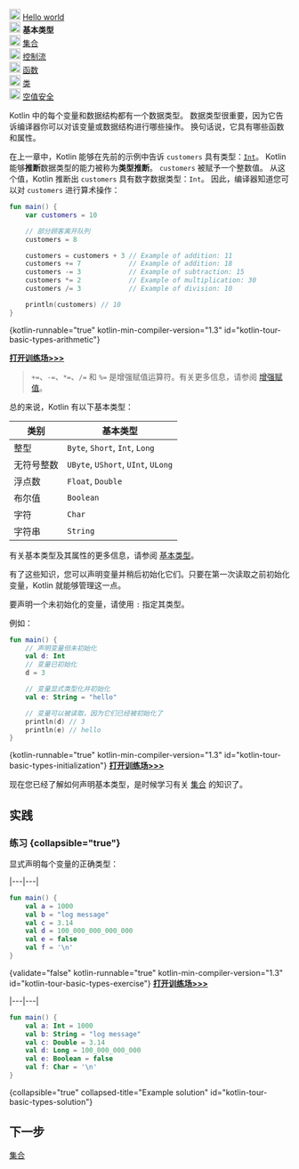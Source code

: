 [//]: # (title: 基本类型)

<p><img src="icon-1-done.svg" width="20" alt="First step" /> <a href="kotlin-tour-hello-world.md">Hello world</a><br />
    <img src="icon-2.svg" width="20" alt="Second step" /> <strong>基本类型</strong><br />
    <img src="icon-3-todo.svg" width="20" alt="Third step" /> <a href="kotlin-tour-collections.md">集合</a><br />
    <img src="icon-4-todo.svg" width="20" alt="Fourth step" /> <a href="kotlin-tour-control-flow.md">控制流</a><br />
    <img src="icon-5-todo.svg" width="20" alt="Fifth step" /> <a href="kotlin-tour-functions.md">函数</a><br />
    <img src="icon-6-todo.svg" width="20" alt="Sixth step" /> <a href="kotlin-tour-classes.md">类</a><br />
    <img src="icon-7-todo.svg" width="20" alt="Final step" /> <a href="kotlin-tour-null-safety.md">空值安全</a>
</p>

Kotlin 中的每个变量和数据结构都有一个数据类型。
数据类型很重要，因为它告诉编译器你可以对该变量或数据结构进行哪些操作。
换句话说，它具有哪些函数和属性。

在上一章中，Kotlin 能够在先前的示例中告诉 `customers` 具有类型：[`Int`](https://kotlinlang.org/api/latest/jvm/stdlib/kotlin/-int/)。
Kotlin 能够**推断**数据类型的能力被称为**类型推断**。
`customers` 被赋予一个整数值。
从这个值，Kotlin 推断出 `customers` 具有数字数据类型：`Int`。
因此，编译器知道您可以对 `customers` 进行算术操作：

```kotlin
fun main() {
    var customers = 10

    // 部分顾客离开队列
    customers = 8

    customers = customers + 3 // Example of addition: 11
    customers += 7            // Example of addition: 18
    customers -= 3            // Example of subtraction: 15
    customers *= 2            // Example of multiplication: 30
    customers /= 3            // Example of division: 10

    println(customers) // 10
}
```
{kotlin-runnable="true" kotlin-min-compiler-version="1.3" id="kotlin-tour-basic-types-arithmetic"}

[**打开训练场>>>**](https://play.kotlinlang.org/editor/v1/N4Igxg9gJgpiBcIBmBXAdgAgLYEMCWaAFAJQbAA6alGNGAbjgE4ZgoDOALhFjI2xgF4MARgAMlarQD0UjAGVuMFuy48%2BGADYwcdJRwAWSgI4oYpyTVadF6oQA4JmWldW9%2BQlzf4BqDAGYMGQwAUQAPHCwABy0MCCQMHCgoPA48CDR4EWELZWs1HyEAdloS0qCwiOilOISklLSMkQcnSxUvDABaIQDS3vLwqJiathQAIw5GHDBU9MzhAFYcz3yMACohACZevtkKwer4rBQNVOi8MBwZxr9xFtzXdSlu7bLdgarY%2BOS6PDYGuduOUijAIHA0RGWblIQTEjgAviAADQgDhMADmMA4AAUNJckBBGFgECAAFY6HBI8DcSJ4LSMABqbgaxOEADoAJyssQgOFAA?_gl=1*15nida7*_ga*MjA2MDI3NDc5My4xNjk0OTQwMzc2*_ga_9J976DJZ68*MTY5OTc3NDM0OC4xNi4xLjE2OTk3NzcxNDcuNTkuMC4w&_ga=2.153904696.1684546783.1699700997-2060274793.1694940376)

> `+=`、`-=`、`*=`、`/=` 和 `%=` 是增强赋值运算符。有关更多信息，请参阅 [增强赋值](operator-overloading.md#augmented-assignments)。


总的来说，Kotlin 有以下基本类型：

| **类别** | **基本类型**                           |
|--------|------------------------------------|
| 整型     | `Byte`, `Short`, `Int`, `Long`     |
| 无符号整数  | `UByte`, `UShort`, `UInt`, `ULong` |
| 浮点数    | `Float`, `Double`                  |
| 布尔值    | `Boolean`                          |
| 字符     | `Char`                             |
| 字符串    | `String`                           |

有关基本类型及其属性的更多信息，请参阅 [基本类型](basic-types.md)。

有了这些知识，您可以声明变量并稍后初始化它们。只要在第一次读取之前初始化变量，Kotlin 就能够管理这一点。

要声明一个未初始化的变量，请使用 `:` 指定其类型。

例如：

```kotlin
fun main() {
    // 声明变量但未初始化
    val d: Int
    // 变量已初始化
    d = 3

    // 变量显式类型化并初始化
    val e: String = "hello"

    // 变量可以被读取，因为它们已经被初始化了
    println(d) // 3
    println(e) // hello
}
```
{kotlin-runnable="true" kotlin-min-compiler-version="1.3" id="kotlin-tour-basic-types-initialization"}
[**打开训练场>>>**](https://play.kotlinlang.org/editor/v1/N4Igxg9gJgpiBcIBmBXAdgAgLYEMCWaAFAJQbAA6alGNGA9HRgGo4BOeOARgDYwaxhubGFAwB3PABcAFhBSSMBKR254AXjkl4IVTLQBuObv3gYAkmknVaDZmw48%2BSrUfUjrNUQF4MAZkoe9Iws7Fy8GDAAHgAOqmBS3ACeGJKJ0SIYOGiizipuUIGGxjCmAMqS7GgA5hg%2B5CDSMNzcEPUBejS2IQ68AM4YYFkYnHysMDiiI4MovXwyMMnSOPp8IzCYua5q7h0Y0ZWS3ERQpLb%2Bu%2FsEh0Qwp4yNza26AL4gADQgkmxVMJIACkJJEgIKwsAgQAArZY4d7gCBYaJ4XisJgwVi9bRocEARgAdABOXHYgAMIGeQA%3D?_gl=1*1blgcux*_ga*MjA2MDI3NDc5My4xNjk0OTQwMzc2*_ga_9J976DJZ68*MTY5OTc3NDM0OC4xNi4xLjE2OTk3NzcxNDcuNTkuMC4w&_ga=2.243640709.1684546783.1699700997-2060274793.1694940376)

现在您已经了解如何声明基本类型，是时候学习有关 [集合](kotlin-tour-collections.md) 的知识了。

## 实践

### 练习 {collapsible="true"}

显式声明每个变量的正确类型：

|---|---|
```kotlin
fun main() {
    val a = 1000
    val b = "log message"
    val c = 3.14
    val d = 100_000_000_000_000
    val e = false
    val f = '\n'
}
```
{validate="false" kotlin-runnable="true" kotlin-min-compiler-version="1.3" id="kotlin-tour-basic-types-exercise"}
[**打开训练场>>>**](https://play.kotlinlang.org/editor/v1/N4Igxg9gJgpiBcIBmBXAdgAgLYEMCWaAFAJQbAA6mG1AbjgDYY4YC8GAjAAzeXW0MYARqwzkQ9CAHNsMAM6yckmGN586jMCIDMAOnYAWVf0ZQRXTgH1ul61e53ORjOowwRSBrOVVjGJCIByckogtABfEAAaEAAXHAAnJRiABXocGKQIeKwEEAArHDoo8AgsAAc8ehh4gDVq2TwINFz2HQBOPU4QMKA%3D%3D?_gl=1*rqrict*_ga*MjA2MDI3NDc5My4xNjk0OTQwMzc2*_ga_9J976DJZ68*MTY5OTc3NDM0OC4xNi4xLjE2OTk3NzcxNDcuNTkuMC4w&_ga=2.249400583.1684546783.1699700997-2060274793.1694940376)

|---|---|
```kotlin
fun main() {
    val a: Int = 1000
    val b: String = "log message"
    val c: Double = 3.14
    val d: Long = 100_000_000_000
    val e: Boolean = false
    val f: Char = '\n'
}
```
{collapsible="true" collapsed-title="Example solution" id="kotlin-tour-basic-types-solution"}

## 下一步

[集合](kotlin-tour-collections.md)